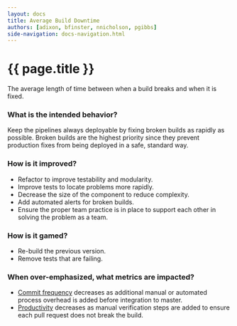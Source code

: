 ```yaml
---
layout: docs
title: Average Build Downtime
authors: [adixon, bfinster, nnicholson, pgibbs]
side-navigation: docs-navigation.html
---
```


# {{ page.title }}

The average length of time between when a build breaks and when it is fixed.

### What is the intended behavior?

Keep the pipelines always deployable by fixing broken builds as rapidly as possible. Broken builds are the highest priority since
they prevent production fixes from being deployed in a safe, standard way.

### How is it improved?

- Refactor to improve testability and modularity.
- Improve tests to locate problems more rapidly.
- Decrease the size of the component to reduce complexity.
- Add automated alerts for broken builds.
- Ensure the proper team practice is in place to support each other in solving the problem as a team.

### How is it gamed?

- Re-build the previous version.
- Remove tests that are failing.

### When over-emphasized, what metrics are impacted?

- [Commit frequency](./commit-frequency.html) decreases as additional manual or automated process overhead is added before integration to master.
- [Productivity](./productivity.html) decreases as manual verification steps are added to ensure each pull request does not break the build.

